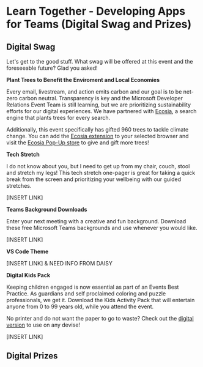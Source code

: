 # Learn Together - Developing Apps for Teams (Digital Swag and Prizes) 

## Digital Swag

Let's get to the good stuff. What swag will be offered at this event and the foreseeable future? Glad you asked!

**Plant Trees to Benefit the Enviroment and Local Economies**

Every email, livestream, and action emits carbon and our goal is to be net-zero carbon neutral. Transparency is key and the Microsoft Developer Relations Event Team is still learning, but we are prioritizing sustainability efforts for our digital experiences. We have partnered with [Ecosia](https://info.ecosia.org/about), a search engine that plants trees for every search. 

Additionally, this event specifically has gifted 960 trees to tackle climate change. You can add the [Ecosia extension](https://www.ecosia.org/) to your selected browser and visit the [Ecosia Pop-Up store](https://plant.ecosia.org/) to give and gift more trees!

**Tech Stretch**

I do not know about you, but I need to get up from my chair, couch, stool and stretch my legs! This tech stretch one-pager is great for taking a quick break from the screen and prioritizing your wellbeing with our guided stretches.

[INSERT LINK] 

**Teams Background Downloads**

Enter your next meeting with a creative and fun background. Download these free Microsoft Teams backgrounds and use whenever you would like. 

[INSERT LINK] 

**VS Code Theme**

[INSERT LINK] & NEED INFO FROM DAISY

**Digital Kids Pack**

Keeping children engaged is now essential as part of an Events Best Practice. As guardians and self proclaimed coloring and puzzle professionals, we get it. Download the Kids Activity Pack that will entertain anyone from 0 to 99 years old, while you attend the event. 

No printer and do not want the paper to go to waste? Check out the [digital version](https://workbooks.aaron-powell.com/?WT.mc_id=learntogether_M365-workbooks-cxa) to use on any devise! 

[INSERT LINK]

## Digital Prizes
